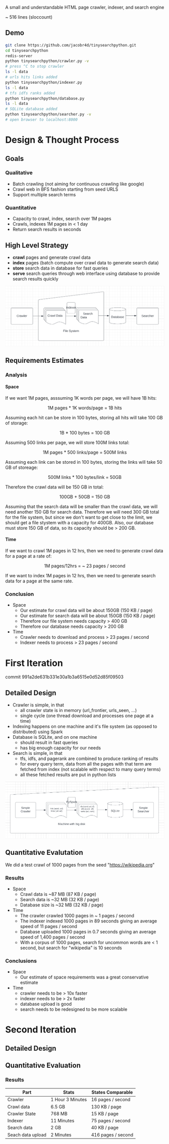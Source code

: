 A small and understandable HTML page crawler, indexer, and search engine

~ 516 lines (sloccount)

## Demo
```bash
git clone https://github.com/jacobr4d/tinysearchpython.git
cd tinysearchpython
redis-server
python tinysearchpython/crawler.py -v
# press ^C to stop crawler
ls -l data
# urls hits links added
python tinysearchpython/indexer.py
ls -l data
# tfs idfs ranks added
python tinysearchpython/database.py
ls -l data
# SQLite database added
python tinysearchpython/searcher.py -v
# open browser to localhost:8000
```


# Design & Thought Process
## Goals
### Qualitative
- Batch crawling (not aiming for continuous crawling like google)
- Crawl web in BFS fashion starting from seed URLS
- Support multiple search terms
### Quantitative
- Capacity to crawl, index, search over 1M pages
- Crawls, indexes 1M pages in < 1 day
- Return search results in seconds

## High Level Strategy
- **crawl** pages and generate crawl data
- **index** pages (batch compute over crawl data to generate search data)
- **store** search data in database for fast queries
- **serve** search queries through web interface using database to provide search results quickly

<p align="center">
  <img src="https://raw.githubusercontent.com/jacobr4d/tinysearchpython/master/docs/design.png">
</p>

## Requirements Estimates
### Analysis
#### Space
If we want 1M pages, asssuming 1K words per page, we will have 1B hits:
<p align="center">
1M pages * 1K words/page = 1B hits
</p>
Assuming each hit can be store in 100 bytes, storing all hits will take 100 GB of storage:
<p align="center">
1B * 100 bytes = 100 GB
</p>
Assuming 500 links per page, we will store 100M links total:
<p align="center">
1M pages * 500 links/page = 500M links
</p>
Assuming each link can be stored in 100 bytes, storing the links will take 50 GB of storeage:
<p align="center">
500M links * 100 bytes/link = 50GB
</p>
Therefore the crawl data will be 150 GB in total:
<p align="center">
100GB + 50GB = 150 GB
</p>
Assuming that the search data will be smaller than the crawl data, we will need another 150 GB for search data. Therefore we will need 300 GB total for the file system, but since we don't want to get close to the limit, we should get a file stystem with a capacity for 400GB. Also, our database must store 150 GB of data, so its capacity should be > 200 GB.

#### Time
If we want to crawl 1M pages in 12 hrs, then we need to generate crawl data for a page at a rate of:
<p align="center">
1M pages/12hrs = ~ 23 pages / second
</p>
If we want to index 1M pages in 12 hrs, then we need to generate search data for a page at the same rate.

### Conclusion
- Space
  - Our estimate for crawl data will be about 150GB (150 KB / page)
  - Our estimate for search data will be about 150GB (150 KB / page)
  - Therefore our file system needs capacity > 400 GB
  - Therefore our database needs capacity > 200 GB
- Time
  - Crawler needs to download and process > 23 pages / second
  - Indexer needs to process > 23 pages / second

# First Iteration
commit 991a2de631b331e30a1b3a6515e0d52d85f09503
## Detailed Design
- Crawler is simple, in that
  - all crawler state is in memory (url_frontier, urls_seen, ...)
  - single cycle (one thread download and processes one page at a time)
- Indexing happens on one machine and it's file system (as opposed to distributed) using Spark
- Database is SQLite, and on one machine
  - should result in fast queries
  - has big enough capacity for our needs
- Search is simple, in that
  - tfs, idfs, and pagerank are combined to produce ranking of results
  - for every query term, data from all the pages with that term are fetched from index (not scalable with respect to many query terms)
  - all these fetched results are put in python lists
<p align="center">
  <img src="https://raw.githubusercontent.com/jacobr4d/tinysearchpython/master/docs/iteration_1.png">
</p>

## Quantitative Evalutation
We did a test crawl of 1000 pages from the seed "https://wikipedia.org" 
### Results
- Space
  - Crawl data is ~87 MB (87 KB / page)
  - Search data is ~32 MB (32 KB / page)
  - Database size is ~32 MB (32 KB / page)
- Time
  - The crawler crawled 1000 pages in ~ 1 pages / second
  - The indexer indexed 1000 pages in 89 seconds giving an average speed of 11 pages / second
  - Database uploaded 1000 pages in 0.7 seconds giving an average speed of 1,400 pages / second
  - With a corpus of 1000 pages, search for uncommon words are < 1 second, but search for "wikipedia" is 10 seconds

### Conclusions
- Space
  - Our estimate of space requirements was a great conservative estimate
- Time
  - crawler needs to be > 10x faster
  - indexer needs to be > 2x faster
  - database upload is good
  - search needs to be redesigned to be more scalable

# Second Iteration

## Detailed Design

## Quantitative Evaluation

### Results

| Part | Stats | States Comparable |
| --- | --- | --- |
| Crawler | 1 Hour 3 Minutes | 16 pages / second | 
| Crawl data | 6.5 GB | 130 KB / page |
| Crawler State | 768 MB | 15 KB / page |
| Indexer | 11 Minutes | 75 pages / second |
| Search data | 2 GB | 40 KB / page |
| Seach data upload | 2 Minutes | 416 pages / second |

